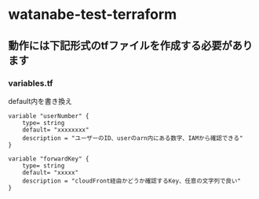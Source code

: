 # watanabe-test-terraform

## 動作には下記形式のtfファイルを作成する必要があります

### variables.tf  
default内を書き換え

```
variable "userNumber" {
    type= string
    default= "xxxxxxxx"
    description = "ユーザーのID、userのarn内にある数字、IAMから確認できる"
}

variable "forwardKey" {
    type= string
    default= "xxxxx"
    description = "cloudFront経由かどうか確認するKey、任意の文字列で良い"   
}
```